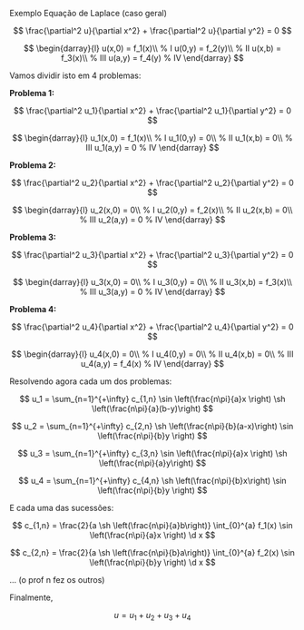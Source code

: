 Exemplo Equação de Laplace (caso geral)

$$
\frac{\partial^2 u}{\partial x^2} + \frac{\partial^2 u}{\partial y^2} = 0
$$

$$
\begin{darray}{l}
u(x,0) = f_1(x)\\ % I
u(0,y) = f_2(y)\\ % II
u(x,b) = f_3(x)\\ % III
u(a,y) = f_4(y)   % IV
\end{darray}
$$

Vamos dividir isto em 4 problemas:

**Problema 1:**

$$
\frac{\partial^2 u_1}{\partial x^2} + \frac{\partial^2 u_1}{\partial y^2} = 0
$$

$$
\begin{darray}{l}
u_1(x,0) = f_1(x)\\ % I
u_1(0,y) = 0\\ % II
u_1(x,b) = 0\\ % III
u_1(a,y) = 0   % IV
\end{darray}
$$

**Problema 2:**

$$
\frac{\partial^2 u_2}{\partial x^2} + \frac{\partial^2 u_2}{\partial y^2} = 0
$$

$$
\begin{darray}{l}
u_2(x,0) = 0\\ % I
u_2(0,y) = f_2(x)\\ % II
u_2(x,b) = 0\\ % III
u_2(a,y) = 0 % IV
\end{darray}
$$

**Problema 3:**

$$
\frac{\partial^2 u_3}{\partial x^2} + \frac{\partial^2 u_3}{\partial y^2} = 0
$$

$$
\begin{darray}{l}
u_3(x,0) = 0\\ % I
u_3(0,y) = 0\\ % II
u_3(x,b) = f_3(x)\\ % III
u_3(a,y) = 0 % IV
\end{darray}
$$

**Problema 4:**

$$
\frac{\partial^2 u_4}{\partial x^2} + \frac{\partial^2 u_4}{\partial y^2} = 0
$$

$$
\begin{darray}{l}
u_4(x,0) = 0\\ % I
u_4(0,y) = 0\\ % II
u_4(x,b) = 0\\ % III
u_4(a,y) = f_4(x) % IV
\end{darray}
$$

Resolvendo agora cada um dos problemas:

$$
u_1 = \sum_{n=1}^{+\infty} c_{1,n} \sin \left(\frac{n\pi}{a}x \right) \sh \left(\frac{n\pi}{a}(b-y)\right)
$$

$$
u_2 = \sum_{n=1}^{+\infty} c_{2,n} \sh \left(\frac{n\pi}{b}(a-x)\right) \sin \left(\frac{n\pi}{b}y \right)
$$

$$
u_3 = \sum_{n=1}^{+\infty} c_{3,n} \sin \left(\frac{n\pi}{a}x \right) \sh \left(\frac{n\pi}{a}y\right)
$$

$$
u_4 = \sum_{n=1}^{+\infty} c_{4,n} \sh \left(\frac{n\pi}{b}x\right) \sin \left(\frac{n\pi}{b}y \right)
$$

E cada uma das sucessões:

$$
c_{1,n} = \frac{2}{a \sh \left(\frac{n\pi}{a}b\right)} \int_{0}^{a} f_1(x) \sin \left(\frac{n\pi}{a}x \right) \d x
$$

$$
c_{2,n} = \frac{2}{a \sh \left(\frac{n\pi}{b}a\right)} \int_{0}^{a} f_2(x) \sin \left(\frac{n\pi}{b}y \right) \d x
$$

... (o prof n fez os outros)

Finalmente,

$$
u = u_1 + u_2 + u_3 + u_4
$$
